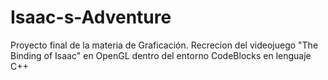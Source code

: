 # Isaac-s-Adventure
Proyecto final de la materia de Graficación. Recrecion del videojuego "The Binding of Isaac" en OpenGL dentro del entorno CodeBlocks en lenguaje C++
